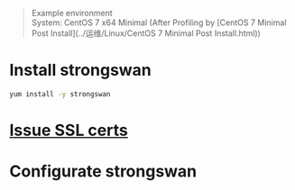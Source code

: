 > Example environment  
System: CentOS 7 x64 Minimal (After Profiling by [CentOS 7 Minimal Post Install](../运维/Linux/CentOS 7 Minimal Post Install.html))   

# Install strongswan 
```bash
yum install -y strongswan
```

# [Issue SSL certs](../运维/Letsencrypt.html)

# Configurate strongswan
```bash

```